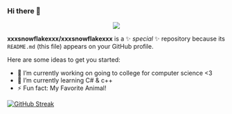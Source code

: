 ### Hi there 👋
<p align="center">
  <img src="https://media2.giphy.com/media/OOSbqEBoTmA2OUN3pO/giphy.gif?cid=ecf05e47c3t9w0u40qmxbhk6jw06evw615s6pcgc5l8qin2y&rid=giphy.gif&ct=g"/>
</p>

**xxxsnowflakexxx/xxxsnowflakexxx** is a ✨ _special_ ✨ repository because its `README.md` (this file) appears on your GitHub profile.

Here are some ideas to get you started:

- 🔭 I’m currently working on going to college for computer science <3
- 🌱 I’m currently learning C# & c++
- ⚡ Fun fact: My Favorite Animal!

[![GitHub Streak](https://github-readme-streak-stats.herokuapp.com?user=xxxsnowflakexxx)](https://git.io/streak-stats)
